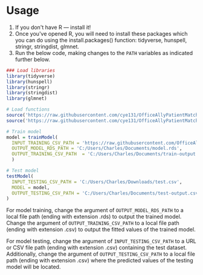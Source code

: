 # Usage
1. If you don't have R — install it!
2. Once you've opened R, you will need to install these packages which you can do using the install.packages() function: tidyverse, hunspell, stringr, stringdist, glmnet.
3. Run the below code, making changes to the `PATH` variables as indicated further below.

```R
### Load libraries
library(tidyverse)
library(hunspell)
library(stringr)
library(stringdist)
library(glmnet)

# Load functions
source('https://raw.githubusercontent.com/cye131/OfficeAllyPatientMatch/master/R/testModel.R')
source('https://raw.githubusercontent.com/cye131/OfficeAllyPatientMatch/master/R/trainModel.R')

# Train model
model = trainModel(
  INPUT_TRAINING_CSV_PATH = 'https://raw.githubusercontent.com/OfficeAllyGit/LAHack-2020/master/Challenge%201%20-%20Patient%20Match/Patient%20Matching%20Data.csv',
  OUTPUT_MODEL_RDS_PATH = 'C:/Users/Charles/Documents/model.rds',
  OUTPUT_TRAINING_CSV_PATH  = 'C:/Users/Charles/Documents/train-output.csv'
  )

# Test model
testModel(
  INPUT_TESTING_CSV_PATH = 'C:/Users/Charles/Downloads/test.csv',
  MODEL = model,
  OUTPUT_TESTING_CSV_PATH = 'C:/Users/Charles/Documents/test-output.csv'
)
```
For model training, change the argument of `OUTPUT_MODEL_RDS_PATH` to a local file path (ending with extension .rds) to output the trained model. Change the argument of `OUTPUT_TRAINING_CSV_PATH` to a local file path (ending with extension .csv) to output the fitted values of the trained model.

For model testing, change the argument of `INPUT_TESTING_CSV_PATH` to a URL or CSV file path (ending with extension .csv) containing the test dataset. Additionally, change the argument of `OUTPUT_TESTING_CSV_PATH` to a local file path (ending with extension .csv) where the predicted values of the testing model will be located.
